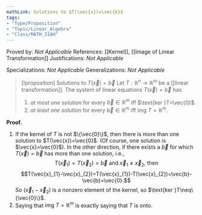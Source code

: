 ```yaml
---
mathLink: Solutions to $T(\vec{x})=\vec{b}$
tags:
- "Type/Proposition"
- "Topic/Linear_Algebra"
- "Class/MATH_31AH"
---
```

Proved by: <i>Not Applicable</i>
References: [[Kernel]], [[Image of Linear Transformation]]
Justifications: <i>Not Applicable</i>

Specializations: <i>Not Applicable</i>
Generalizations: <i>Not Applicable</i>

> [!proposition] Solutions to $T(\vec{x})=\vec{b}$
> Let $T:\mathbb{R}^n\to\mathbb{R}^m$ be a [[linear transformation]]. The system of linear equations $T(\vec{x})=\vec{b}$ has  
> 1. *at most one solution* for every $\vec{b}\in\mathbb{R}^m$ iff $\text{ker }T=\vec{0}$.  
> 2. *at least one solution* for every $\vec{b}\in\mathbb{R}^m$ iff $\text{img }T=\mathbb{R}^m$.  

**Proof.**
1. If the kernel of $T$ is not $\{\vec{0}\}$, then there is more than one solution to $T(\vec{x})=\vec{0}$. (Of course, one solution is $\vec{x}=\vec{0}$).
In the other direction, if there exists a $\vec{b}$ for which $T(\vec{x})=\vec{b}$ has more than one solution, i.e.,
$$T(\vec{x}_{1})=T(\vec{x}_{2})=\vec{b}\text{ and }\vec{x}_{1}\neq \vec{x}_{2}\text{, then}$$
$$T(\vec{x}_{1}-\vec{x}_{2})=T(\vec{x}_{1})-T(\vec{x}_{2})=\vec{b}-\vec{b}=\vec{0}.$$
So $(\vec{x}_{1}-\vec{x}_{2})$ is a nonzero element of the kernel, so $\text{ker }T\neq\{\vec{0}\}$.
2. Saying that $\text{img }T=\mathbb{R}^m$ is exactly saying that $T$ is onto.
